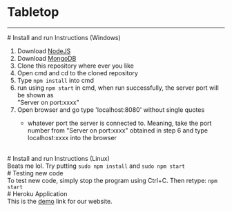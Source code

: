 # Tabletop
<hr>
# Install and run Instructions (Windows)<br>
<ol>
<li>Download <a href="https://nodejs.org/en/">NodeJS</a></li>
<li>Download <a href="https://www.mongodb.com/">MongoDB</a></li>
<li>Clone this repository where ever you like</li>
<li>Open cmd and cd to the cloned repository</li>
<li>Type <code>npm install</code> into cmd</li>
<li>run using <code>npm start</code> in cmd, when run successfully, the server port will be shown as <br>"Server on port:xxxx"</li>
<li>Open browser and go type 'localhost:8080' without single quotes</li>
<ul>
  <li> whatever port the server is connected to. Meaning, take the port number from "Server on port:xxxx" obtained in step 6 and type <br> localhost:xxxx into the browser</li>
</ul>
</ol>
<br>
# Install and run Instructions (Linux)<br>
Beats me lol.
Try putting <code>sudo npm install</code> and <code>sudo npm start</code>
<br>
# Testing new code<br>
To test new code, simply stop the program using Ctrl+C. Then retype:
<code>npm start</code>
<br>
# Heroku Application<br>
This is the <a href="https://tabletop-games.herokuapp.com/#/">demo</a> link for our website.
